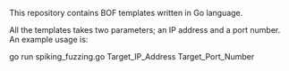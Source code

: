 This repository contains BOF templates written in Go language.

All the templates takes two parameters; an IP address and a port number. An example usage is:

go run spiking_fuzzing.go Target_IP_Address Target_Port_Number
